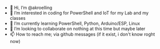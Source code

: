 - 👋 Hi, I’m @akroelling
- 👀 I’m interested in coding for PowerShell and IoT for my Lab and my classes
- 🌱 I’m currently learning PowerShell, Python, Arduino/ESP, Linux
- 💞️ I’m looking to collaborate on nothing at this time but maybe later
- 📫 How to reach me; via github messages (if it exist, i don't know roght now)

<!---
akroelling/akroelling is a ✨ special ✨ repository because its `README.md` (this file) appears on your GitHub profile.
You can click the Preview link to take a look at your changes.
--->
